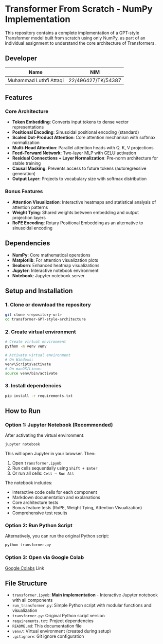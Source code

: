 # Transformer From Scratch - NumPy Implementation

This repository contains a complete implementation of a GPT-style Transformer model built from scratch using only NumPy, as part of an individual assignment to understand the core architecture of Transformers.

## Developer

| Name | NIM |
|------|-----|
| Muhammad Luthfi Attaqi | 22/496427/TK/54387 |

## Features

### Core Architecture
- **Token Embedding**: Converts input tokens to dense vector representations
- **Positional Encoding**: Sinusoidal positional encoding (standard)
- **Scaled Dot-Product Attention**: Core attention mechanism with softmax normalization
- **Multi-Head Attention**: Parallel attention heads with Q, K, V projections
- **Feed-Forward Network**: Two-layer MLP with GELU activation
- **Residual Connections + Layer Normalization**: Pre-norm architecture for stable training
- **Causal Masking**: Prevents access to future tokens (autoregressive generation)
- **Output Layer**: Projects to vocabulary size with softmax distribution

### Bonus Features
- **Attention Visualization**: Interactive heatmaps and statistical analysis of attention patterns
- **Weight Tying**: Shared weights between embedding and output projection layers
- **RoPE Encoding**: Rotary Positional Embedding as an alternative to sinusoidal encoding

## Dependencies

- **NumPy**: Core mathematical operations
- **Matplotlib**: For attention visualization plots
- **Seaborn**: Enhanced heatmap visualizations
- **Jupyter**: Interactive notebook environment
- **Notebook**: Jupyter notebook server

## Setup and Installation

### 1. Clone or download the repository

```bash
git clone <repository-url>
cd transformer-GPT-style-architecture
```

### 2. Create virtual environment

```bash
# Create virtual environment
python -m venv venv

# Activate virtual environment
# On Windows:
venv\Scripts\activate
# On macOS/Linux:
source venv/bin/activate
```

### 3. Install dependencies

```bash
pip install -r requirements.txt
```

## How to Run

### Option 1: Jupyter Notebook (Recommended)

After activating the virtual environment:

```bash
jupyter notebook
```

This will open Jupyter in your browser. Then:
1. Open `transformer.ipynb`
2. Run cells sequentially using `Shift + Enter`
3. Or run all cells: `Cell → Run All`

The notebook includes:
- Interactive code cells for each component
- Markdown documentation and explanations
- Core architecture tests
- Bonus feature tests (RoPE, Weight Tying, Attention Visualization)
- Comprehensive test results


### Option 2: Run Python Script

Alternatively, you can run the original Python script:

```bash
python transformer.py
```

### Option 3: Open via Google Colab

[Google Colabs](https://colab.research.google.com/drive/1Z20SHd1Mx2aEJW8DyTdpwGgcepirhbB9?usp=sharing) Link

## File Structure

- `transformer.ipynb`: **Main implementation** - Interactive Jupyter notebook with all components
- `run_transformer.py`: Simple Python script with modular functions and visualization
- `transformer.py`: Original Python script version
- `requirements.txt`: Project dependencies
- `README.md`: This documentation file
- `venv/`: Virtual environment (created during setup)
- `.gitignore`: Git ignore configuration
